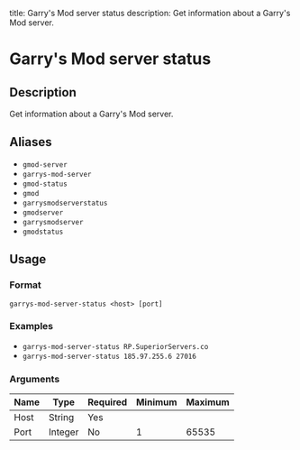 title: Garry's Mod server status
description: Get information about a Garry's Mod server.

# Garry's Mod server status

## Description

Get information about a Garry's Mod server.

## Aliases

* `gmod-server`
* `garrys-mod-server`
* `gmod-status`
* `gmod`
* `garrysmodserverstatus`
* `gmodserver`
* `garrysmodserver`
* `gmodstatus`

## Usage

### Format

`garrys-mod-server-status <host> [port]`

### Examples

* `garrys-mod-server-status RP.SuperiorServers.co`
* `garrys-mod-server-status 185.97.255.6 27016`

### Arguments

| Name | Type    | Required | Minimum | Maximum |
|------|---------|----------|---------|---------|
| Host | String  | Yes      |         |         |
| Port | Integer | No       | 1       | 65535   |
